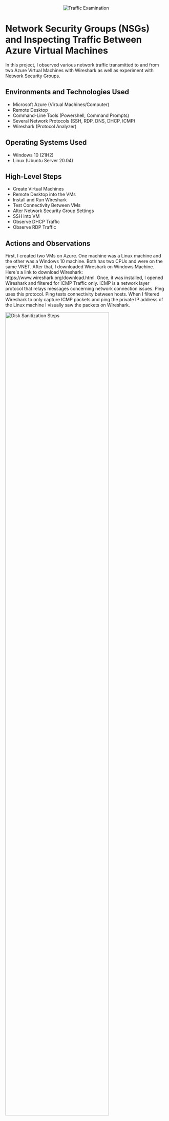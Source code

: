 <p align="center">
<img src="https://i.imgur.com/Ua7udoS.png" alt="Traffic Examination"/>
</p>

<h1>Network Security Groups (NSGs) and Inspecting Traffic Between Azure Virtual Machines</h1>
In this project, I observed various network traffic transmitted to and from two Azure Virtual Machines with Wireshark as well as experiment with Network Security Groups. <br />


<h2>Environments and Technologies Used</h2>

- Microsoft Azure (Virtual Machines/Computer)
- Remote Desktop
- Command-Line Tools (Powershell, Command Prompts)
- Several Network Protocols (SSH, RDP, DNS, DHCP, ICMP)
- Wireshark (Protocol Analyzer)

<h2>Operating Systems Used </h2>

- Windows 10 (21H2)
- Linux (Ubuntu Server 20.04) 

<h2>High-Level Steps</h2>

- Create Virtual Machines
- Remote Desktop into the VMs
- Install and Run Wireshark
- Test Connectivity Between VMs
- Alter Network Security Group Settings
- SSH into VM
- Observe DHCP Traffic
- Observe RDP Traffic


<h2>Actions and Observations</h2>

<p>
First, I created two VMs on Azure. One machine was a Linux machine and the other was a Windows 10 machine. Both has two CPUs and were on the same VNET. After that, I downloaded Wireshark on Windows Machine. Here's a link to download Wireshark: https://www.wireshark.org/download.html. Once, it was installed, I opened Wireshark and filtered for ICMP Traffic only. ICMP is a network layer protocol that relays messages concerning network connection issues. Ping uses this protocol. Ping tests connectivity between hosts. When I filtered Wireshark to only capture ICMP packets and ping the private IP address of the Linux machine I visually saw the packets on Wireshark. 
</p>
<p>
<img src="https://i.imgur.com/iFYdOiV.png" height="80%" width="80%" alt="Disk Sanitization Steps"/>
</p>
<br />

<p>
I inspected each individual packet and saw the actual data that was being sent in each ping. The picture below demonstrated that. 
</p>
<p>
<img src="https://i.imgur.com/tIG5VAl.png" height="80%" width="80%" alt="Disk Sanitization Steps"/>
</p>
<br />

<p>
Next I initiated a perpetual ping in the Linux machine with the command ping -t. This continually ping the machine until I decided to stop it, while the Windows machine is pinging the Linux machine we went back to the Linux machine and blocked inbound ICMP traffic on its firewall. Once I did that, I stopped receiving echo replies from the Linux machine. I went further to deny ICMP traffic by creating a new Network Security Group on the Linux machine that will be set to block ICMP. I can allow traffic by authorizing ICMP on the Linux Network Security Groups page on Azure. 
</p>
<p>
<img src="https://i.imgur.com/aTG3sxe.png" height="80%" width="80%" alt="Disk Sanitization Steps"/>
</p>
<p>
<img src="https://i.imgur.com/bTuyDQm.png" height="80%" width="80%" alt="Disk Sanitization Steps"/>
</p>
<p>
<img src="https://i.imgur.com/DKZnm6u.png" height="80%" width="80%" alt="Disk Sanitization Steps"/>
</p>
<br />

<p>
Next, I connected the Windows machine to the Linux machine through SSH (Secure Shell Protocol). SSH has no GUI, it just gives the user access to the machine's CLI. I set the Wireshark filter to capture SSH packets only. When I SSH into the Linux machine with the command prompt "ssh labuser@10.0.0.5" I saw that Wireshark starts to immediately capture SSH packets. For example, when I entered the command "id", I observed that it spammed traffic, transmitting source from the Windows 10 machine to the Linux machine and vice versa . To log out from SSH, I entered the exit command (or Crtl+D Key) and the connection closed.
</p>
<p>
<img src="https://i.imgur.com/cPvIvNN.png" height="80%" width="80%" alt="Disk Sanitization Steps"/>
</p>
<br />

<p>
Next, I used Wireshark to filter for DHCP. DHCP is the Dynamic Host Configuration Protocol. This works on ports 67/68. It's used to assign IP addresses to machines. I requested for a new IP address with the command "ipconfig /renew". Once I entered the command, Wireshark captured DHCP traffic and got my IP address reissued to me again. 
</p>
<p>
<img src="https://i.imgur.com/rJxQlMd.png" height="80%" width="80%" alt="Disk Sanitization Steps"/>
</p>
<br />

<p>
I observe some DNS traffic. I set Wireshark to filter DNS traffic. I initiated DNS traffic by typing in the command "nslookup www.google.com" this command essentially asks the DNS server what is Google's IP address. And it returned some of the IP adresses google uses.
</p>
<p>
<img src="https://i.imgur.com/fCLX8ZZ.png" height="80%" width="80%" alt="Disk Sanitization Steps"/>
</p>
<br />

<p>
Lastly, I observe Remote Desktop Protocol (RDP) traffic on the VM. When I entered tcp.port==3389, I observe that the traffic is spamming non-stop and that's because there's a live active RDP interaction from my actual host computer to the Virtual Machine.
</p>
<p>
<img src="https://i.imgur.com/acWI0Hj.png" height="80%" width="80%" alt="Disk Sanitization Steps"/>
</p>
<br />

This project was interesting and fun navigating through various network protocols and using powershell commands.
